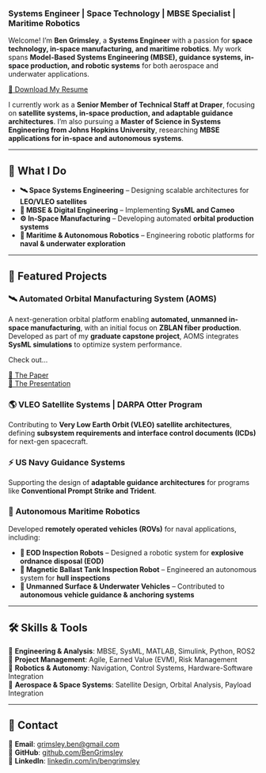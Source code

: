 ### **Systems Engineer | Space Technology | MBSE Specialist | Maritime Robotics**

Welcome! I’m **Ben Grimsley**, a **Systems Engineer** with a passion for **space technology, in-space manufacturing, and maritime robotics**. My work spans **Model-Based Systems Engineering (MBSE), guidance systems, in-space production, and robotic systems** for both aerospace and underwater applications.

[🔗 Download My Resume](docs/B.Grimsley_resume.pdf)  

I currently work as a **Senior Member of Technical Staff at Draper**, focusing on **satellite systems, in-space production, and adaptable guidance architectures**. I’m also pursuing a **Master of Science in Systems Engineering from Johns Hopkins University**, researching **MBSE applications for in-space and autonomous systems**.

---

## **🚀 What I Do**
- **🛰 Space Systems Engineering** – Designing scalable architectures for **LEO/VLEO satellites**  
- **📡 MBSE & Digital Engineering** – Implementing **SysML and Cameo**  
- **⚙️ In-Space Manufacturing** – Developing automated **orbital production systems**  
- **🤖 Maritime & Autonomous Robotics** – Engineering robotic platforms for **naval & underwater exploration**  

---

## **🔬 Featured Projects**
### **🛰 Automated Orbital Manufacturing System (AOMS)**
A next-generation orbital platform enabling **automated, unmanned in-space manufacturing**, with an initial focus on **ZBLAN fiber production**. Developed as part of my **graduate capstone project**, AOMS integrates **SysML simulations** to optimize system performance. 

Check out...

[🔗 The Paper](docs/AOMS_Final_Report.pdf)  
[🔗 The Presentation](docs/AOMS_Presentation.pdf)  

### **🌎 VLEO Satellite Systems | DARPA Otter Program**
Contributing to **Very Low Earth Orbit (VLEO) satellite architectures**, defining **subsystem requirements and interface control documents (ICDs)** for next-gen spacecraft.

### **⚡ US Navy Guidance Systems**
Supporting the design of **adaptable guidance architectures** for programs like **Conventional Prompt Strike and Trident**.

### **🌊 Autonomous Maritime Robotics**
Developed **remotely operated vehicles (ROVs)** for naval applications, including:  
- **🔧 EOD Inspection Robots** – Designed a robotic system for **explosive ordnance disposal (EOD)**  
- **🦾 Magnetic Ballast Tank Inspection Robot** – Engineered an autonomous system for **hull inspections**  
- **🚢 Unmanned Surface & Underwater Vehicles** – Contributed to **autonomous vehicle guidance & anchoring systems**  

---

## 🛠️ Skills & Tools  
📌 **Engineering & Analysis**: MBSE, SysML, MATLAB, Simulink, Python, ROS2  
📌 **Project Management**: Agile, Earned Value (EVM), Risk Management  
📌 **Robotics & Autonomy**: Navigation, Control Systems, Hardware-Software Integration  
📌 **Aerospace & Space Systems**: Satellite Design, Orbital Analysis, Payload Integration  

---

## 🎯 Contact  
📧 **Email**: [grimsley.ben@gmail.com](mailto:grimsley.ben@gmail.com)  
📂 **GitHub**: [github.com/BenGrimsley](https://github.com/bsullgrim)  
💼 **LinkedIn**: [linkedin.com/in/bengrimsley](https://linkedin.com/in/bengrimsley)  
